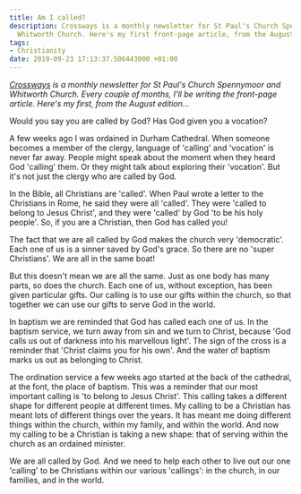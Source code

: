 ```yaml
---
title: Am I called?
description: Crossways is a monthly newsletter for St Paul's Church Spennymoor and
  Whitworth Church. Here's my first front-page article, from the August edition...
tags:
- Christianity
date: 2019-09-23 17:13:37.506443000 +01:00
---
```

_[Crossways](https://www.stpaulsspennymoor.co.uk/crossways/) is a monthly newsletter for St Paul's Church Spennymoor and Whitworth Church. Every couple of months, I'll be writing the front-page article. Here's my first, from the August edition..._

Would you say you are called by God? Has God given you a vocation?

A few weeks ago I was ordained in Durham Cathedral. When someone becomes a member of the clergy, language of 'calling' and 'vocation' is never far away. People might speak about the moment when they heard God 'calling' them. Or they might talk about exploring their 'vocation'. But it's not just the clergy who are called by God.

In the Bible, all Christians are 'called'. When Paul wrote a letter to the Christians in Rome, he said they were all 'called'. They were 'called to belong to Jesus Christ', and they were 'called' by God 'to be his holy people'. So, if you are a Christian, then God has called you!

The fact that we are all called by God makes the church very 'democratic'. Each one of us is a sinner saved by God's grace. So there are no 'super Christians'. We are all in the same boat!

But this doesn't mean we are all the same. Just as one body has many parts, so does the church. Each one of us, without exception, has been given particular gifts. Our calling is to use our gifts within the church, so that together we can use our gifts to serve God in the world.

In baptism we are reminded that God has called each one of us. In the baptism service, we turn away from sin and we turn to Christ, because 'God calls us out of darkness into his marvellous light'. The sign of the cross is a reminder that 'Christ claims you for his own'. And the water of baptism marks us out as belonging to Christ.

The ordination service a few weeks ago started at the back of the cathedral, at the font, the place of baptism. This was a reminder that our most important calling is 'to belong to Jesus Christ'. This calling takes a different shape for different people at different times. My calling to be a Christian has meant lots of different things over the years. It has meant me doing different things within the church, within my family, and within the world. And now my calling to be a Christian is taking a new shape: that of serving within the church as an ordained minister.

We are all called by God. And we need to help each other to live out our one 'calling' to be Christians within our various 'callings': in the church, in our families, and in the world.
